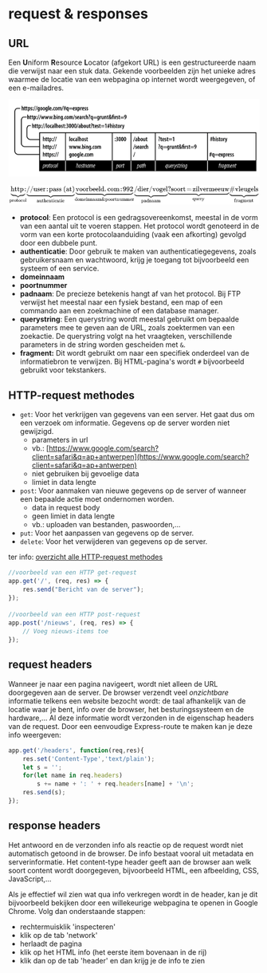 # request & responses

## URL

Een **U**niform **R**esource **L**ocator \(afgekort URL\) is een gestructureerde naam die verwijst naar een stuk data. Gekende voorbeelden zijn het unieke adres waarmee de locatie van een webpagina op internet wordt weergegeven, of een e-mailadres.

![](../.gitbook/assets/image%20%283%29.png)

![](../.gitbook/assets/image%20%284%29.png)

* **protocol**: Een protocol is een gedragsovereenkomst, meestal in de vorm van een aantal uit te voeren stappen. Het protocol wordt genoteerd in de vorm van een korte protocolaanduiding \(vaak een afkorting\) gevolgd door een dubbele punt.
* **authenticatie**: Door gebruik te maken van authenticatiegegevens, zoals gebruikersnaam en wachtwoord, krijg je toegang tot bijvoorbeeld een systeem of een service.
* **domeinnaam**
* **poortnummer**
* **padnaam**: De precieze betekenis hangt af van het protocol. Bij FTP verwijst het meestal naar een fysiek bestand, een map of een commando aan een zoekmachine of een database manager.
* **querystring**: Een querystring wordt meestal gebruikt om bepaalde parameters mee te geven aan de URL, zoals zoektermen van een zoekactie. De querystring volgt na het vraagteken, verschillende parameters in de string worden gescheiden met `&`.
* **fragment:** Dit wordt gebruikt om naar een specifiek onderdeel van de informatiebron te verwijzen. Bij HTML-pagina's wordt `#` bijvoorbeeld gebruikt voor tekstankers. 

## HTTP-request methodes

* `get`: Voor het verkrijgen van gegevens van een server. Het gaat dus om een verzoek om informatie. Gegevens op de server worden niet gewijzigd.
  * parameters in url 
  * vb.: [https://www.google.com/search?client=safari&q=ap+antwerpen](https://www.google.com/search?client=safari&q=ap+antwerpen) 
  * niet gebruiken bij gevoelige data 
  * limiet in data lengte
* `post`: Voor aanmaken van nieuwe gegevens op de server of wanneer een bepaalde actie moet ondernomen worden.
  * data in request body
  * geen limiet in data lengte
  * vb.: uploaden van bestanden, paswoorden,...
* `put`: Voor het aanpassen van gegevens op de server.
* `delete`: Voor het verwijderen van gegevens op de server.

ter info: [overzicht alle HTTP-request methodes](https://developer.mozilla.org/en-US/docs/Web/HTTP/Methods)

```javascript
//voorbeeld van een HTTP get-request
app.get('/', (req, res) => {
    res.send("Bericht van de server");
});

//voorbeeld van een HTTP post-request
app.post('/nieuws', (req, res) => {
    // Voeg nieuws-items toe
});
```

## request headers

Wanneer je naar een pagina navigeert, wordt niet alleen de URL doorgegeven aan de server. De browser verzendt veel _onzichtbare_ informatie telkens een website bezocht wordt: de taal afhankelijk van de locatie waar je bent, info over de browser, het besturingssysteem en de hardware,... Al deze informatie wordt verzonden in de eigenschap headers van de request. Door een eenvoudige Express-route te maken kan je deze info weergeven:

```javascript
app.get('/headers', function(req,res){    	
	res.set('Content-Type','text/plain');    
	let s = '';    
	for(let name in req.headers) 
		s += name + ': ' + req.headers[name] + '\n';
	res.send(s);    
});
```

## response headers

Het antwoord en de verzonden info als reactie op de request wordt niet automatisch getoond in de browser. De info bestaat vooral uit metadata en serverinformatie. Het content-type header geeft aan de browser aan welk soort content wordt doorgegeven, bijvoorbeeld HTML, een afbeelding, CSS, JavaScript,...

Als je effectief wil zien wat qua info verkregen wordt in de header, kan je dit bijvoorbeeld bekijken door een willekeurige webpagina te openen in Google Chrome. Volg dan onderstaande stappen:

* rechtermuisklik 'inspecteren'
* klik op de tab 'network'
* herlaadt de pagina
* klik op het HTML info \(het eerste item bovenaan in de rij\)
* klik dan op de tab 'header' en dan krijg je de info te zien



